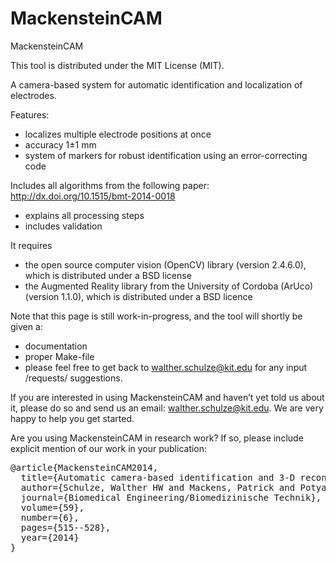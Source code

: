 
MackensteinCAM
==============

MackensteinCAM

This tool is distributed under the MIT License (MIT).

A camera-based system for automatic identification and localization of electrodes.

Features:
- localizes multiple electrode positions at once
- accuracy 1±1 mm
- system of markers for robust identification using an error-correcting code

Includes all algorithms from the following paper:
http://dx.doi.org/10.1515/bmt-2014-0018
- explains all processing steps
- includes validation

It requires

* the open source computer vision (OpenCV) library (version 2.4.6.0), which is distributed under a BSD license
* the Augmented Reality library from the University of Cordoba (ArUco) (version 1.1.0), which is distributed under a BSD licence

Note that this page is still work-in-progress, and the tool will shortly be given a:

* documentation
* proper Make-file
* please feel free to get back to walther.schulze@kit.edu for any input /requests/ suggestions.


If you are interested in using MackensteinCAM and haven’t yet told us about it, please do so and send us an email: walther.schulze@kit.edu. We are very happy to help you get started.

Are you using MackensteinCAM in research work? If so, please include explicit mention of our work in your publication:

<pre>
@article{MackensteinCAM2014,
  title={Automatic camera-based identification and 3-D reconstruction of electrode positions in electrocardiographic imaging},
  author={Schulze, Walther HW and Mackens, Patrick and Potyagaylo, Danila and Rhode, Kawal and T{\"u}l{\"u}men, Erol and Schimpf, Rainer and Papavassiliu, Theano and Borggrefe, Martin and D{\"o}ssel, Olaf},
  journal={Biomedical Engineering/Biomedizinische Technik},
  volume={59},
  number={6},
  pages={515--528},
  year={2014}
}
</pre>
